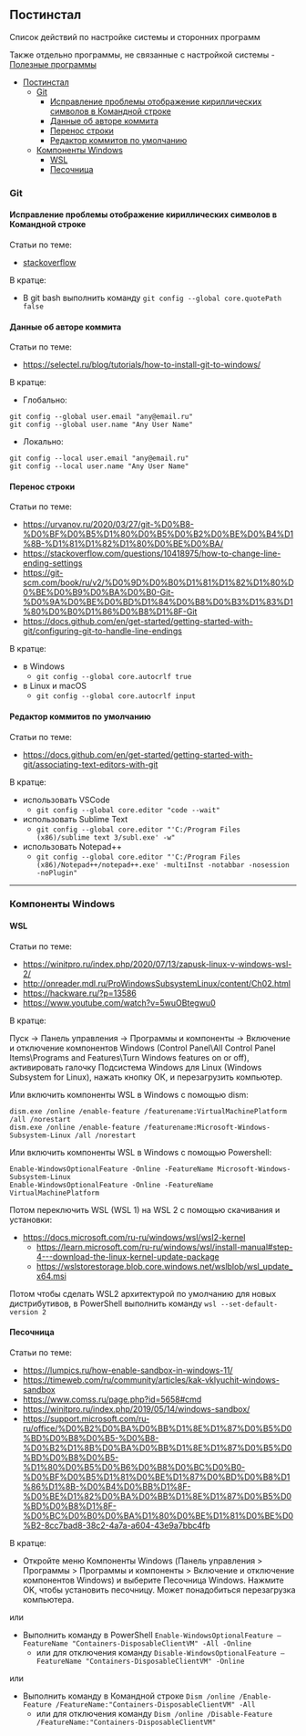 ## Постинстал

Список действий по настройке системы и сторонних программ

Также отдельно программы, не связанные с настройкой системы - [Полезные программы](./Полезные%20программы.md)

- [Постинстал](#постинстал)
  - [Git](#git)
    - [Исправление проблемы отображение кириллических символов в Командной строке](#исправление-проблемы-отображение-кириллических-символов-в-командной-строке)
    - [Данные об авторе коммита](#данные-об-авторе-коммита)
    - [Перенос строки](#перенос-строки)
    - [Редактор коммитов по умолчанию](#редактор-коммитов-по-умолчанию)
  - [Компоненты Windows](#компоненты-windows)
    - [WSL](#wsl)
    - [Песочница](#песочница)


### Git

#### Исправление проблемы отображение кириллических символов в Командной строке

Статьи по теме:
- [stackoverflow](https://ru.stackoverflow.com/questions/1184169/%D0%9E%D1%82%D0%BE%D0%B1%D1%80%D0%B0%D0%B6%D0%B5%D0%BD%D0%B8%D0%B5-%D0%BA%D0%B8%D1%80%D0%B8%D0%BB%D0%BB%D0%B8%D1%87%D0%B5%D1%81%D0%BA%D0%B8%D1%85-%D0%B8%D0%BC%D1%91%D0%BD-%D1%84%D0%B0%D0%B9%D0%BB%D0%BE%D0%B2-%D0%B2-git-status)

В кратце:
- В git bash выполнить команду `git config --global core.quotePath false`

#### Данные об авторе коммита

Статьи по теме:
- https://selectel.ru/blog/tutorials/how-to-install-git-to-windows/

В кратце:
- Глобально:
```
git config --global user.email "any@email.ru"
git config --global user.name "Any User Name"
```
- Локально:
```
git config --local user.email "any@email.ru"
git config --local user.name "Any User Name"
```

#### Перенос строки

Статьи по теме:
- https://urvanov.ru/2020/03/27/git-%D0%B8-%D0%BF%D0%B5%D1%80%D0%B5%D0%B2%D0%BE%D0%B4%D1%8B-%D1%81%D1%82%D1%80%D0%BE%D0%BA/
- https://stackoverflow.com/questions/10418975/how-to-change-line-ending-settings
- https://git-scm.com/book/ru/v2/%D0%9D%D0%B0%D1%81%D1%82%D1%80%D0%BE%D0%B9%D0%BA%D0%B0-Git-%D0%9A%D0%BE%D0%BD%D1%84%D0%B8%D0%B3%D1%83%D1%80%D0%B0%D1%86%D0%B8%D1%8F-Git
- https://docs.github.com/en/get-started/getting-started-with-git/configuring-git-to-handle-line-endings

В кратце:
- в Windows
  - `git config --global core.autocrlf true`
- в Linux и macOS
  - `git config --global core.autocrlf input`

#### Редактор коммитов по умолчанию

Статьи по теме:
- https://docs.github.com/en/get-started/getting-started-with-git/associating-text-editors-with-git

В кратце:
- использовать VSCode
  - `git config --global core.editor "code --wait"`
- использовать Sublime Text
  - `git config --global core.editor "'C:/Program Files (x86)/sublime text 3/subl.exe' -w"`
- использовать Notepad++
  - `git config --global core.editor "'C:/Program Files (x86)/Notepad++/notepad++.exe' -multiInst -notabbar -nosession -noPlugin"`

---

### Компоненты Windows

#### WSL

Статьи по теме:
- https://winitpro.ru/index.php/2020/07/13/zapusk-linux-v-windows-wsl-2/
- http://onreader.mdl.ru/ProWindowsSubsystemLinux/content/Ch02.html
- https://hackware.ru/?p=13586
- https://www.youtube.com/watch?v=5wuOBtegwu0

В кратце:

Пуск -> Панель управления -> Программы и компоненты -> Включение и отключение компонентов Windows (Control Panel\All Control Panel Items\Programs and Features\Turn Windows features on or off), активировать галочку Подсистема Windows для Linux (Windows Subsystem for Linux), нажать кнопку ОК, и перезагрузить компьютер.

Или включить компоненты WSL в Windows с помощью dism:
```
dism.exe /online /enable-feature /featurename:VirtualMachinePlatform /all /norestart
dism.exe /online /enable-feature /featurename:Microsoft-Windows-Subsystem-Linux /all /norestart
```
Или включить компоненты WSL в Windows с помощью Powershell:
```
Enable-WindowsOptionalFeature -Online -FeatureName Microsoft-Windows-Subsystem-Linux
Enable-WindowsOptionalFeature -Online -FeatureName VirtualMachinePlatform
```

Потом переключить WSL (WSL 1) на WSL 2 с помощью скачивания и установки:
- https://docs.microsoft.com/ru-ru/windows/wsl/wsl2-kernel
  - https://learn.microsoft.com/ru-ru/windows/wsl/install-manual#step-4---download-the-linux-kernel-update-package
  - https://wslstorestorage.blob.core.windows.net/wslblob/wsl_update_x64.msi

Потом чтобы сделать WSL2 архитектурой по умолчанию для новых дистрибутивов, в PowerShell выполнить команду `wsl --set-default-version 2`

#### Песочница

Статьи по теме:
- https://lumpics.ru/how-enable-sandbox-in-windows-11/
- https://timeweb.com/ru/community/articles/kak-vklyuchit-windows-sandbox
- https://www.comss.ru/page.php?id=5658#cmd
- https://winitpro.ru/index.php/2019/05/14/windows-sandbox/
- https://support.microsoft.com/ru-ru/office/%D0%B2%D0%BA%D0%BB%D1%8E%D1%87%D0%B5%D0%BD%D0%B8%D0%B5-%D0%B8-%D0%B2%D1%8B%D0%BA%D0%BB%D1%8E%D1%87%D0%B5%D0%BD%D0%B8%D0%B5-%D1%80%D0%B5%D0%B6%D0%B8%D0%BC%D0%B0-%D0%BF%D0%B5%D1%81%D0%BE%D1%87%D0%BD%D0%B8%D1%86%D1%8B-%D0%B4%D0%BB%D1%8F-%D0%BE%D1%82%D0%BA%D0%BB%D1%8E%D1%87%D0%B5%D0%BD%D0%B8%D1%8F-%D0%BC%D0%B0%D0%BA%D1%80%D0%BE%D1%81%D0%BE%D0%B2-8cc7bad8-38c2-4a7a-a604-43e9a7bbc4fb

В кратце:

- Откройте меню Компоненты Windows (Панель управления > Программы > Программы и компоненты > Включение и отключение компонентов Windows) и выберите Песочница Windows. Нажмите OK, чтобы установить песочницу. Может понадобиться перезагрузка компьютера.

или

- Выполнить команду в PowerShell `Enable-WindowsOptionalFeature –FeatureName "Containers-DisposableClientVM" -All -Online`
  - или для отключения команду `Disable-WindowsOptionalFeature –FeatureName "Containers-DisposableClientVM" -Online`

или

- Выполнить команду в Командной строке `Dism /online /Enable-Feature /FeatureName:"Containers-DisposableClientVM" -All`
  - или для отключения команду `Dism /online /Disable-Feature /FeatureName:"Containers-DisposableClientVM"`